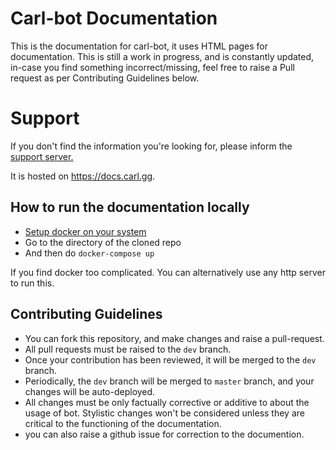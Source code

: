 # Carl-bot Documentation

This is the documentation for carl-bot, it uses HTML pages for documentation. This is still a work in progress, and is constantly updated, in-case you find something incorrect/missing,
feel free to raise a Pull request as per Contributing Guidelines below.

# Support
If you don't find the information you're looking for, please inform the [support server.](https://discord.gg/S2ZkBTnd8X)


It is hosted on https://docs.carl.gg.

## How to run the documentation locally

- [Setup docker on your system](https://docs.docker.com/desktop)
- Go to the directory of the cloned repo
- And then do `docker-compose up`

If you find docker too complicated. You can alternatively use any http server to run this.

## Contributing Guidelines

- You can fork this repository, and make changes and raise a pull-request.
- All pull requests must be raised to the `dev` branch. 
- Once your contribution has been reviewed, it will be merged to the `dev` branch.
- Periodically, the `dev` branch will be merged to `master` branch, and your changes will be auto-deployed. 
- All changes must be only factually corrective or additive to about the usage of bot. Stylistic changes won't be considered unless they are critical to the functioning of the documentation. 
- you can also raise a github issue for correction to the documention.
